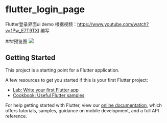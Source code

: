 # flutter_login_page

Flutter登录界面ui demo
根据视频：https://www.youtube.com/watch?v=1Pw_E7T9TXI 编写

###预览图
![](https://ftp.bmp.ovh/imgs/2019/10/819759f39d4596c3.png)

## Getting Started

This project is a starting point for a Flutter application.

A few resources to get you started if this is your first Flutter project:

- [Lab: Write your first Flutter app](https://flutter.dev/docs/get-started/codelab)
- [Cookbook: Useful Flutter samples](https://flutter.dev/docs/cookbook)

For help getting started with Flutter, view our
[online documentation](https://flutter.dev/docs), which offers tutorials,
samples, guidance on mobile development, and a full API reference.
